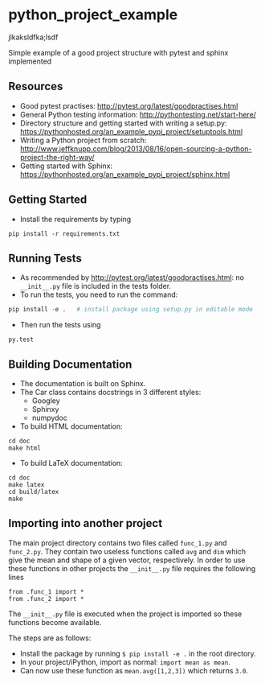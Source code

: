 python_project_example
=====================


jlkaksldfka;lsdf

Simple example of a good project structure with pytest and sphinx implemented

Resources
---------

* Good pytest practises: http://pytest.org/latest/goodpractises.html
* General Python testing information: http://pythontesting.net/start-here/
* Directory structure and getting started with writing a setup.py: 
https://pythonhosted.org/an_example_pypi_project/setuptools.html
* Writing a Python project from scratch: 
http://www.jeffknupp.com/blog/2013/08/16/open-sourcing-a-python-project-the-right-way/             
* Getting started with Sphinx: https://pythonhosted.org/an_example_pypi_project/sphinx.html

Getting Started
---------------

* Install the requirements by typing
```
pip install -r requirements.txt
```

Running Tests
-------------

* As recommended by http://pytest.org/latest/goodpractises.html: no 
```__init__.py``` file is included in the tests folder.
* To run the tests, you need to run the command:
```python
pip install -e .   # install package using setup.py in editable mode
```
* Then run the tests using 
```
py.test
``` 

Building Documentation
----------------------

* The documentation is built on Sphinx.
* The Car class contains docstrings in 3 different styles:
    * Googley
    * Sphinxy
    * numpydoc
* To build HTML documentation:
```
cd doc
make html
```
* To build LaTeX documentation:
```
cd doc
make latex
cd build/latex
make
```

Importing into another project
------------------------------

The main project directory contains two files called `func_1.py` and 
`func_2.py`. They contain two useless functions called `avg` and `dim` which 
give the mean and shape of a given vector, respectively. In order to use these 
functions in other projects the `__init__.py` file requires the following lines

```
from .func_1 import *                                                           
from .func_2 import *
```

The `__init__.py` file is executed when the project is imported so these 
functions become available.

The steps are as follows:

* Install the package by running `$ pip install -e .` in the root directory.
* In your project/iPython, import as normal: `import mean as mean`.
* Can now use these function as `mean.avg([1,2,3])` which returns `3.0`.















